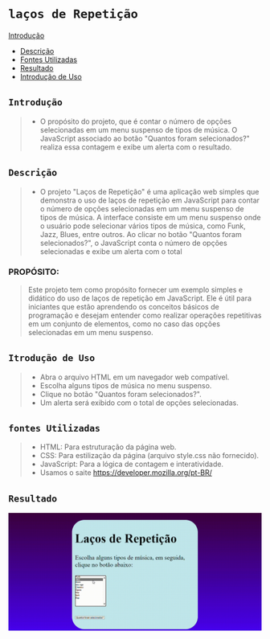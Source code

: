 # ``laços de Repetição``

[Introdução](#introdução)
* [Descrição](#descrição)
* [Fontes Utilizadas](#fontes-utilizadas)
* [Resultado](#resultado)
* [Introdução de Uso](#itrodução-de-uso)

## ``Introdução``

>* O propósito do projeto, que é contar o número de opções selecionadas em um menu suspenso de tipos de música. O JavaScript associado ao botão "Quantos foram selecionados?" realiza essa contagem e exibe um alerta 
 com o resultado.


## ``Descrição``

>* O projeto "Laços de Repetição" é uma aplicação web simples que demonstra o uso de laços de repetição em JavaScript para contar o número de opções selecionadas em um menu suspenso de tipos de música. A interface consiste em um menu suspenso onde o usuário pode selecionar vários tipos de música, como Funk, Jazz, Blues, entre outros. Ao clicar no botão "Quantos foram selecionados?", o JavaScript conta o número de opções selecionadas e exibe um alerta com o total 

  ### PROPÓSITO:

  >Este projeto tem como propósito fornecer um exemplo simples e didático do uso de laços de repetição em JavaScript. Ele é útil para iniciantes que estão aprendendo os conceitos básicos de programação e desejam entender como realizar operações repetitivas em um conjunto de elementos, como no caso das opções  selecionadas em um menu suspenso.

## ``Itrodução de Uso``
>* Abra o arquivo HTML em um navegador web compatível.
>* Escolha alguns tipos de música no menu suspenso.
>* Clique no botão "Quantos foram selecionados?".
>* Um alerta será exibido com o total de opções selecionadas.

## ``fontes Utilizadas``

>* HTML: Para estruturação da página web.
>* CSS: Para estilização da página (arquivo style.css não fornecido).
>* JavaScript: Para a lógica de contagem e interatividade.
>* Usamos o saite https://developer.mozilla.org/pt-BR/

## ``Resultado``
![resultado final](img/la%C3%A7os-.gif)
